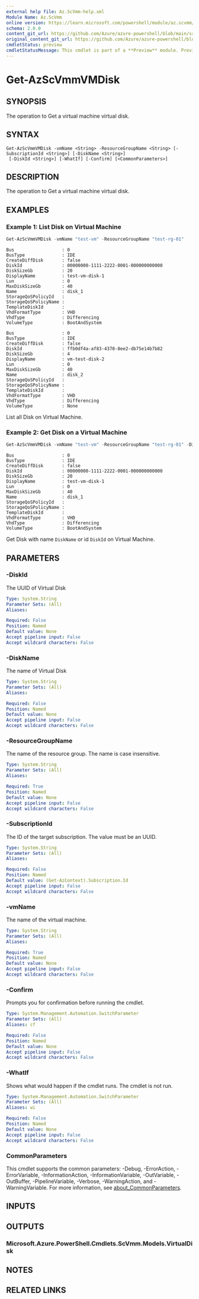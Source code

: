 ```yaml
---
external help file: Az.ScVmm-help.xml
Module Name: Az.ScVmm
online version: https://learn.microsoft.com/powershell/module/az.scvmm/get-azscvmmvmdisk
schema: 2.0.0
content_git_url: https://github.com/Azure/azure-powershell/blob/main/src/ScVmm/ScVmm/help/Get-AzScVmmVMDisk.md
original_content_git_url: https://github.com/Azure/azure-powershell/blob/main/src/ScVmm/ScVmm/help/Get-AzScVmmVMDisk.md
cmdletStatus: preview
cmdletStatusMessage: This cmdlet is part of a **Preview** module. Preview versions aren't recommended for use in production environments. For more information, see https://aka.ms/azps-refstatus.
---
```


# Get-AzScVmmVMDisk

## SYNOPSIS
The operation to Get a virtual machine virtual disk.

## SYNTAX

```
Get-AzScVmmVMDisk -vmName <String> -ResourceGroupName <String> [-SubscriptionId <String>] [-DiskName <String>]
 [-DiskId <String>] [-WhatIf] [-Confirm] [<CommonParameters>]
```

## DESCRIPTION
The operation to Get a virtual machine virtual disk.

## EXAMPLES

### Example 1: List Disk on Virtual Machine
```powershell
Get-AzScVmmVMDisk -vmName "test-vm" -ResourceGroupName "test-rg-01"
```

```output
Bus                  : 0
BusType              : IDE
CreateDiffDisk       : false
DiskId               : 00000000-1111-2222-0001-000000000000
DiskSizeGb           : 20
DisplayName          : test-vm-disk-1
Lun                  : 0
MaxDiskSizeGb        : 40
Name                 : disk_1
StorageQoSPolicyId   :
StorageQoSPolicyName :
TemplateDiskId       :
VhdFormatType        : VHD
VhdType              : Differencing
VolumeType           : BootAndSystem

Bus                  : 0
BusType              : IDE
CreateDiffDisk       : false
DiskId               : ffb0df4a-af83-4370-8ee2-db75e14b7b82
DiskSizeGb           : 4
DisplayName          : vm-test-disk-2
Lun                  : 0
MaxDiskSizeGb        : 40
Name                 : disk_2
StorageQoSPolicyId   :
StorageQoSPolicyName :
TemplateDiskId       :
VhdFormatType        : VHD
VhdType              : Differencing
VolumeType           : None
```

List all Disk on Virtual Machine.

### Example 2: Get Disk on a Virtual Machine
```powershell
Get-AzScVmmVMDisk -vmName "test-vm" -ResourceGroupName "test-rg-01" -DiskName "disk_1"
```

```output
Bus                  : 0
BusType              : IDE
CreateDiffDisk       : false
DiskId               : 00000000-1111-2222-0001-000000000000
DiskSizeGb           : 20
DisplayName          : test-vm-disk-1
Lun                  : 0
MaxDiskSizeGb        : 40
Name                 : disk_1
StorageQoSPolicyId   :
StorageQoSPolicyName :
TemplateDiskId       :
VhdFormatType        : VHD
VhdType              : Differencing
VolumeType           : BootAndSystem
```

Get Disk with name `DiskName` or id `DiskId` on Virtual Machine.

## PARAMETERS

### -DiskId
The UUID of Virtual Disk

```yaml
Type: System.String
Parameter Sets: (All)
Aliases:

Required: False
Position: Named
Default value: None
Accept pipeline input: False
Accept wildcard characters: False
```

### -DiskName
The name of Virtual Disk

```yaml
Type: System.String
Parameter Sets: (All)
Aliases:

Required: False
Position: Named
Default value: None
Accept pipeline input: False
Accept wildcard characters: False
```

### -ResourceGroupName
The name of the resource group.
The name is case insensitive.

```yaml
Type: System.String
Parameter Sets: (All)
Aliases:

Required: True
Position: Named
Default value: None
Accept pipeline input: False
Accept wildcard characters: False
```

### -SubscriptionId
The ID of the target subscription.
The value must be an UUID.

```yaml
Type: System.String
Parameter Sets: (All)
Aliases:

Required: False
Position: Named
Default value: (Get-AzContext).Subscription.Id
Accept pipeline input: False
Accept wildcard characters: False
```

### -vmName
The name of the virtual machine.

```yaml
Type: System.String
Parameter Sets: (All)
Aliases:

Required: True
Position: Named
Default value: None
Accept pipeline input: False
Accept wildcard characters: False
```

### -Confirm
Prompts you for confirmation before running the cmdlet.

```yaml
Type: System.Management.Automation.SwitchParameter
Parameter Sets: (All)
Aliases: cf

Required: False
Position: Named
Default value: None
Accept pipeline input: False
Accept wildcard characters: False
```

### -WhatIf
Shows what would happen if the cmdlet runs.
The cmdlet is not run.

```yaml
Type: System.Management.Automation.SwitchParameter
Parameter Sets: (All)
Aliases: wi

Required: False
Position: Named
Default value: None
Accept pipeline input: False
Accept wildcard characters: False
```

### CommonParameters
This cmdlet supports the common parameters: -Debug, -ErrorAction, -ErrorVariable, -InformationAction, -InformationVariable, -OutVariable, -OutBuffer, -PipelineVariable, -Verbose, -WarningAction, and -WarningVariable. For more information, see [about_CommonParameters](http://go.microsoft.com/fwlink/?LinkID=113216).

## INPUTS

## OUTPUTS

### Microsoft.Azure.PowerShell.Cmdlets.ScVmm.Models.VirtualDisk

## NOTES

## RELATED LINKS
